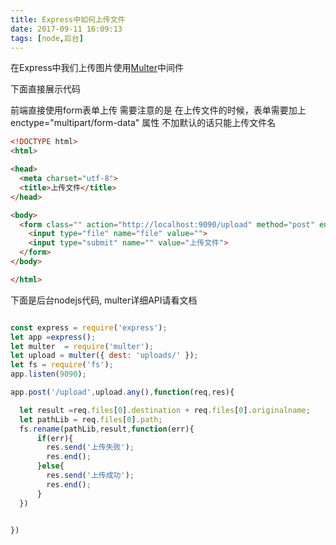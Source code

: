 ```yaml
---
title: Express中如何上传文件
date: 2017-09-11 16:09:13
tags: [node,后台]
---
```


在Express中我们上传图片使用[Multer](https://github.com/expressjs/multer)中间件

下面直接展示代码

前端直接使用form表单上传 需要注意的是 在上传文件的时候，表单需要加上 enctype="multipart/form-data" 属性 不加默认的话只能上传文件名

```html
<!DOCTYPE html>
<html>

<head>
  <meta charset="utf-8">
  <title>上传文件</title>
</head>

<body>
  <form class="" action="http://localhost:9090/upload" method="post" enctype="multipart/form-data">
    <input type="file" name="file" value="">
    <input type="submit" name="" value="上传文件">
  </form>
</body>

</html>

```
<!--more-->

下面是后台nodejs代码, multer详细API请看文档 

```js

const express = require('express');
let app =express();
let multer  = require('multer');
let upload = multer({ dest: 'uploads/' });
let fs = require('fs');
app.listen(9090);

app.post('/upload',upload.any(),function(req,res){

  let result =req.files[0].destination + req.files[0].originalname;
  let pathLib = req.files[0].path;
  fs.rename(pathLib,result,function(err){
      if(err){
        res.send('上传失败');
        res.end();
      }else{
        res.send('上传成功');
        res.end();
      }
  })


})

```





